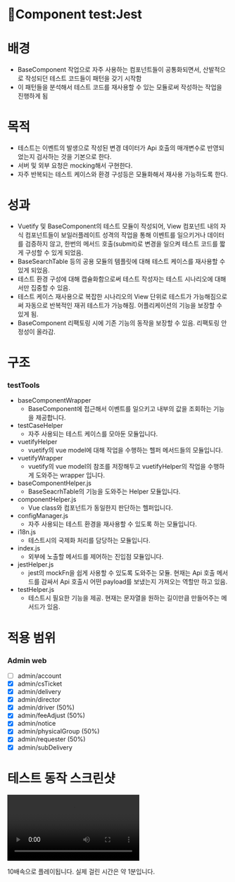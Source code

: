 # 🎲Component test:Jest

# 배경

- BaseComponent 작업으로 자주 사용하는 컴포넌트들이 공통화되면서, 산발적으로 작성되던 테스트 코드들이 패턴을 갖기 시작함
- 이 패턴들을 분석해서 테스트 코드를 재사용할 수 있는 모듈로써 작성하는 작업을 진행하게 됨

# 목적

- 테스트는 이벤트의 발생으로 작성된 변경 데이터가 Api 호출의 매개변수로 반영되었는지 검사하는 것을 기본으로 한다.
- 서버 및 외부 요청은 mocking해서 구현한다.
- 자주 반복되는 테스트 케이스와 환경 구성등은 모듈화해서 재사용 가능하도록 한다.

# 성과

- Vuetify 및 BaseComponent의 테스트 모듈이 작성되어, View 컴포넌트 내의 자식 컴포넌트들이 보일러플레이트 성격의 작업을 통해 이벤트를 일으키거나 데이터를 검증하지 않고, 한번의 메서드 호출(submit)로 변경을 일으켜 테스트 코드를 짧게 구성할 수 있게 되었음.
- BaseSearchTable 등의 공용 모듈의 템플릿에 대해 테스트 케이스를 재사용할 수 있게 되었음.
- 테스트 환경 구성에 대해 캡슐화함으로써 테스트 작성자는 테스트 시나리오에 대해서만 집중할 수 있음.
- 테스트 케이스 재사용으로 복잡한 시나리오의 View 단위로 테스트가 가능해짐으로써 자동으로 반복적인 재귀 테스트가 가능해짐. 어플리케이션의 기능을 보장할 수 있게 됨.
- BaseComponent 리팩토링 시에 기존 기능의 동작을 보장할 수 있음. 리팩토링 안정성이 올라감.

# 구조

### testTools

- baseComponentWrapper
    - BaseComponent에 접근해서 이벤트를 일으키고 내부의 값을 조회하는 기능을 제공합니다.
- testCaseHelper
    - 자주 사용되는 테스트 케이스를 모아둔 모듈입니다.
- vuetifyHelper
    - vuetify의 vue model에 대해 작업을 수행하는 헬퍼 메서드들의 모듈입니다.
- vuetifyWrapper
    - vuetify의 vue model의 참조를 저장해두고 vuetifyHelper의 작업을 수행하게 도와주는 wrapper 입니다.
- baseComponentHelper.js
    - BaseSeacrhTable의 기능을 도와주는 Helper 모듈입니다.
- componentHelper.js
    - Vue class와 컴포넌트가 동일한지 판단하는 헬퍼입니다.
- configManager.js
    - 자주 사용되는 테스트 환경을 재사용할 수 있도록 하는 모듈입니다.
- i18n.js
    - 테스트시의 국제화 처리를 담당하는 모듈입니다.
- index.js
    - 외부에 노출할 메서드를 제어하는 진입점 모듈입니다.
- jestHelper.js
    - jest의 mockFn을 쉽게 사용할 수 있도록 도와주는 모듈. 현재는 Api 호출 메서드를 감싸서 Api 호출시 어떤 payload를 보냈는지 가져오는 역할만 하고 있음.
- testHelper.js
    - 테스트시 필요한 기능을 제공. 현재는 문자열을 원하는 길이만큼 만들어주는 메서드가 있음.

# 적용 범위

### Admin web

- [ ]  admin/account
- [x]  admin/csTicket
- [x]  admin/delivery
- [x]  admin/director
- [x]  admin/driver (50%)
- [x]  admin/feeAdjust (50%)
- [x]  admin/notice
- [x]  admin/physicalGroup (50%)
- [x]  admin/requester (50%)
- [x]  admin/subDelivery

# 테스트 동작 스크린샷

![테스트 스크린샷](../assets/barogo__jest_test_run.mov)

10배속으로 플레이됩니다. 실제 걸린 시간은 약 1분입니다.